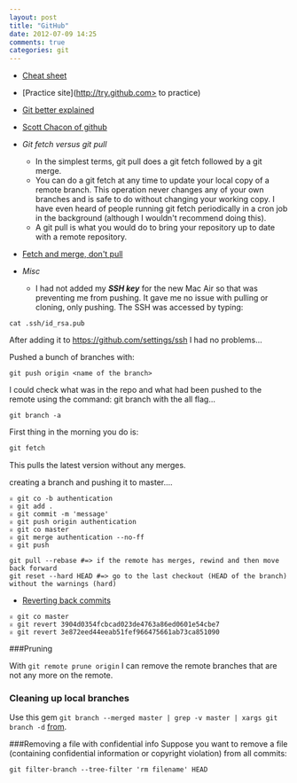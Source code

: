 ```yaml
---
layout: post
title: "GitHub"
date: 2012-07-09 14:25
comments: true
categories: git
---
```



- [Cheat sheet](http://rogerdudler.github.com/git-guide/)
- [Practice site](http://try.github.com> to practice)
- [Git better explained](http://betterexplained.com/articles/aha-moments-when-learning-git/)
- [Scott Chacon of github](http://www.youtube.com/watch?v=ZDR433b0HJY)

- *Git fetch versus git pull*
  - In the simplest terms, git pull does a git fetch followed by a git merge.
  - You can do a git fetch at any time to update your local copy of a remote branch. This operation never changes any of your own branches and is safe to do without changing your working copy. I have even heard of people running git fetch periodically in a cron job in the background (although I wouldn't recommend doing this).
  - A git pull is what you would do to bring your repository up to date with a remote repository.
 
- [Fetch and merge, don't pull](http://longair.net/blog/2009/04/16/git-fetch-and-merge/)

- *Misc*
  - I had not added my ***SSH key*** for the new Mac Air so that was preventing me from pushing. It gave me no issue with pulling or cloning, only pushing. The SSH was accessed by typing:
```
cat .ssh/id_rsa.pub
```
After adding it to <https://github.com/settings/ssh> I had no problems...

Pushed a bunch of branches with:
```
git push origin <name of the branch>
```
I could check what was in the repo and what had been pushed to the remote using the command: git branch with the all flag...
```
git branch -a
```


First thing in the morning you do is:
```ruby
git fetch
```
This pulls the latest version without any merges.

creating a branch and pushing it to master....
```
♕ git co -b authentication
♕ git add .
♕ git commit -m 'message'
♕ git push origin authentication
♕ git co master
♕ git merge authentication --no-ff
♕ git push
```

```
git pull --rebase #=> if the remote has merges, rewind and then move back forward
git reset --hard HEAD #=> go to the last checkout (HEAD of the branch) without the warnings (hard)
```

- [Reverting back commits](http://christoph.ruegg.name/blog/2010/5/5/git-howto-revert-a-commit-already-pushed-to-a-remote-reposit.html)
```
♕ git co master
♕ git revert 3904d0354fcbcad023de4763a86ed0601e54cbe7
♕ git revert 3e872eed44eeab51fef966475661ab73ca851090
```

###Pruning

With `git remote prune origin` I can remove the remote branches that are not any more on the remote.

### Cleaning up local branches

Use this gem `git branch --merged master | grep -v master | xargs git branch -d` [from](http://stackoverflow.com/a/18571517/1496757).
 
###Removing a file with confidential info
Suppose you want to remove a file (containing confidential information or copyright violation) from all commits:

`git filter-branch --tree-filter 'rm filename' HEAD`
